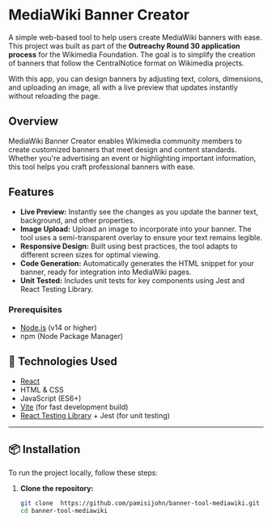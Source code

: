 # MediaWiki Banner Creator

A simple web-based tool to help users create MediaWiki banners with ease. This project was built as part of the **Outreachy Round 30 application process** for the Wikimedia Foundation. The goal is to simplify the creation of banners that follow the CentralNotice format on Wikimedia projects.

With this app, you can design banners by adjusting text, colors, dimensions, and uploading an image, all with a live preview that updates instantly without reloading the page.

## Overview

MediaWiki Banner Creator enables Wikimedia community members to create customized banners that meet design and content standards. Whether you're advertising an event or highlighting important information, this tool helps you craft professional banners with ease.

## Features

- **Live Preview:** Instantly see the changes as you update the banner text, background, and other properties.
- **Image Upload:** Upload an image to incorporate into your banner. The tool uses a semi-transparent overlay to ensure your text remains legible.
- **Responsive Design:** Built using best practices, the tool adapts to different screen sizes for optimal viewing.
- **Code Generation:** Automatically generates the HTML snippet for your banner, ready for integration into MediaWiki pages.
- **Unit Tested:** Includes unit tests for key components using Jest and React Testing Library.

### Prerequisites

- [Node.js](https://nodejs.org/) (v14 or higher)
- npm (Node Package Manager)

## 🔧 Technologies Used

- [React](https://reactjs.org/)
- HTML & CSS
- JavaScript (ES6+)
- [Vite](https://vitejs.dev/) (for fast development build)
- [React Testing Library](https://testing-library.com/docs/react-testing-library/intro/) + Jest (for unit testing)

---

## 📦 Installation

To run the project locally, follow these steps:

1. **Clone the repository:**

   ```bash
   git clone  https://github.com/pamisijohn/banner-tool-mediawiki.git
   cd banner-tool-mediawiki
   ```
